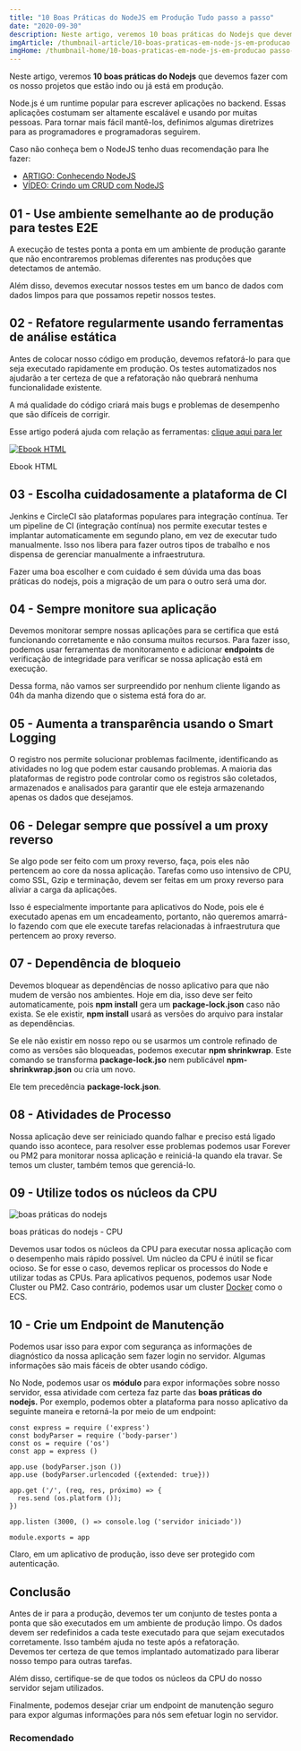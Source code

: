 ```yaml
---
title: "10 Boas Práticas do NodeJS em Produção Tudo passo a passo"
date: "2020-09-30"
description: Neste artigo, veremos 10 boas práticas do Nodejs que devemos fazer com os nosso projetos que estão indo ou já está em produção.
imgArticle: /thumbnail-article/10-boas-praticas-em-node-js-em-producao passo-a-passo.png
imgHome: /thumbnail-home/10-boas-praticas-em-node-js-em-producao passo-a-passo.png
---
```


Neste artigo, veremos **10 boas práticas do Nodejs** que devemos fazer com os nosso projetos que estão indo ou já está em produção.

Node.js é um runtime popular para escrever aplicações no backend. Essas aplicações costumam ser altamente escalável e usando por muitas pessoas. Para tornar mais fácil mantê-los, definimos algumas diretrizes para as programadores e programadoras seguirem.

Caso não conheça bem o NodeJS tenho duas recomendação para lhe fazer:

- [ARTIGO: Conhecendo NodeJS](/conhecendo-nodejs/)
- [VÍDEO: Crindo um CRUD com NodeJS](https://youtu.be/t4y9AFY9mmI)

## 01 - Use ambiente semelhante ao de produção para testes E2E

A execução de testes ponta a ponta em um ambiente de produção garante que não encontraremos problemas diferentes nas produções que detectamos de antemão.

  
Além disso, devemos executar nossos testes em um banco de dados com dados limpos para que possamos repetir nossos testes.

## 02 - Refatore regularmente usando ferramentas de análise estática

Antes de colocar nosso código em produção, devemos refatorá-lo para que seja executado rapidamente em produção. Os testes automatizados nos ajudarão a ter certeza de que a refatoração não quebrará nenhuma funcionalidade existente.

  
A má qualidade do código criará mais bugs e problemas de desempenho que são difíceis de corrigir.

Esse artigo poderá ajuda com relação as ferramentas: [clique aqui para ler](/30-ferramentas-para-um-desenvolvedor-front-end/)

[![Ebook HTML](/uploads/2020/09/ebook-guia-completo-html.png)](/ebook-gratuito-html)

Ebook HTML

## 03 - Escolha cuidadosamente a plataforma de CI

Jenkins e CircleCI são plataformas populares para integração contínua. Ter um pipeline de CI (integração contínua) nos permite executar testes e implantar automaticamente em segundo plano, em vez de executar tudo manualmente. Isso nos libera para fazer outros tipos de trabalho e nos dispensa de gerenciar manualmente a infraestrutura.

  
Fazer uma boa escolher e com cuidado é sem dúvida uma das boas práticas do nodejs, pois a migração de um para o outro será uma dor.

## 04 - Sempre monitore sua aplicação

Devemos monitorar sempre nossas aplicações para se certifica que está funcionando corretamente e não consuma muitos recursos. Para fazer isso, podemos usar ferramentas de monitoramento e adicionar **endpoints** de verificação de integridade para verificar se nossa aplicação está em execução.

  
Dessa forma, não vamos ser surpreendido por nenhum cliente ligando as 04h da manha dizendo que o sistema está fora do ar.

## 05 - Aumenta a transparência usando o Smart Logging

O registro nos permite solucionar problemas facilmente, identificando as atividades no log que podem estar causando problemas. A maioria das plataformas de registro pode controlar como os registros são coletados, armazenados e analisados ​​para garantir que ele esteja armazenando apenas os dados que desejamos.

## 06 - Delegar sempre que possível a um proxy reverso

Se algo pode ser feito com um proxy reverso, faça, pois eles não pertencem ao core da nossa aplicação. Tarefas como uso intensivo de CPU, como SSL, Gzip e terminação, devem ser feitas em um proxy reverso para aliviar a carga da aplicações.

  
Isso é especialmente importante para aplicativos do Node, pois ele é executado apenas em um encadeamento, portanto, não queremos amarrá-lo fazendo com que ele execute tarefas relacionadas à infraestrutura que pertencem ao proxy reverso.

## 07 - Dependência de bloqueio

Devemos bloquear as dependências de nosso aplicativo para que não mudem de versão nos ambientes. Hoje em dia, isso deve ser feito automaticamente, pois **npm install** gera um **package-lock.json** caso não exista. Se ele existir, **npm install** usará as versões do arquivo para instalar as dependências.

  
Se ele não existir em nosso repo ou se usarmos um controle refinado de como as versões são bloqueadas, podemos executar **npm shrinkwrap**. Este comando se transforma **package-lock.jso** nem publicável **npm-shrinkwrap.json** ou cria um novo.

  
Ele tem precedência **package-lock.json**.

## 08 - Atividades de Processo

Nossa aplicação deve ser reiniciado quando falhar e preciso está ligado quando isso acontece, para resolver esse problemas podemos usar Forever ou PM2 para monitorar nossa aplicação e reiniciá-la quando ela travar. Se temos um cluster, também temos que gerenciá-lo.

## 09 - Utilize todos os núcleos da CPU

![boas práticas do nodejs ](/uploads/2020/09/boas-praticas-do-nodejs-1024x682.jpg)

boas práticas do nodejs - CPU

Devemos usar todos os núcleos da CPU para executar nossa aplicação com o desempenho mais rápido possível. Um núcleo da CPU é inútil se ficar ocioso. Se for esse o caso, devemos replicar os processos do Node e utilizar todas as CPUs. Para aplicativos pequenos, podemos usar Node Cluster ou PM2. Caso contrário, podemos usar um cluster [Docker](/o-que-e-docker-guia-basico-passo-a-passo/) como o ECS.

## 10 - Crie um Endpoint de Manutenção

Podemos usar isso para expor com segurança as informações de diagnóstico da nossa aplicação sem fazer login no servidor. Algumas informações são mais fáceis de obter usando código.

  
No Node, podemos usar os **módulo** para expor informações sobre nosso servidor, essa atividade com certeza faz parte das **boas práticas do nodejs.** Por exemplo, podemos obter a plataforma para nosso aplicativo da seguinte maneira e retorná-la por meio de um endpoint:

```
const express = require ('express')
const bodyParser = require ('body-parser') 
const os = require ('os')
const app = express ()

app.use (bodyParser.json ())
app.use (bodyParser.urlencoded ({extended: true}))

app.get ('/', (req, res, próximo) => { 
  res.send (os.platform ()); 
})

app.listen (3000, () => console.log ('servidor iniciado')) 

module.exports = app
```

Claro, em um aplicativo de produção, isso deve ser protegido com autenticação.

## Conclusão

Antes de ir para a produção, devemos ter um conjunto de testes ponta a ponta que são executados em um ambiente de produção limpo. Os dados devem ser redefinidos a cada teste executado para que sejam executados corretamente. Isso também ajuda no teste após a refatoração.  
Devemos ter certeza de que temos implantado automatizado para liberar nosso tempo para outras tarefas.  

Além disso, certifique-se de que todos os núcleos da CPU do nosso servidor sejam utilizados.  

Finalmente, podemos desejar criar um endpoint de manutenção seguro para expor algumas informações para nós sem efetuar login no servidor.

### Recomendado
